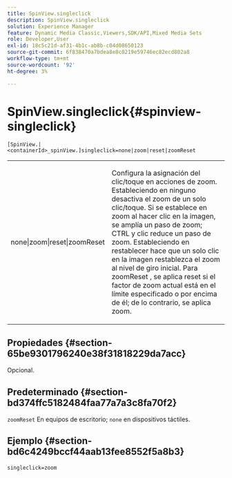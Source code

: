 ```yaml
---
title: SpinView.singleclick
description: SpinView.singleclick
solution: Experience Manager
feature: Dynamic Media Classic,Viewers,SDK/API,Mixed Media Sets
role: Developer,User
exl-id: 18c5c21d-af31-4b1c-ab8b-c04d08650123
source-git-commit: 6f838470a7bdea8e8c0219e59746ec82ecd802a8
workflow-type: tm+mt
source-wordcount: '92'
ht-degree: 3%

---
```


# SpinView.singleclick{#spinview-singleclick}

`[SpinView.|<containerId>_spinView.]singleclick=none|zoom|reset|zoomReset`

<table id="table_0824E332DF1340A2ABC40A3EB428F2D0"> 
 <tbody> 
  <tr> 
   <td colname="col1"> <p> <span class="codeph"> none|zoom|reset|zoomReset </span> </p> </td> 
   <td colname="col2"> <p> Configura la asignación del clic/toque en acciones de zoom. Estableciendo en <span class="codeph"> ninguno </span> desactiva el zoom de un solo clic/toque. Si se establece en <span class="codeph"> zoom </span> al hacer clic en la imagen, se amplía un paso de zoom; CTRL y clic reduce un paso de zoom. Estableciendo en <span class="codeph"> restablecer </span> hace que un solo clic en la imagen restablezca el zoom al nivel de giro inicial. Para <span class="codeph"> zoomReset </span>, se aplica reset si el factor de zoom actual está en el límite especificado o por encima de él; de lo contrario, se aplica zoom. </p> </td> 
  </tr> 
 </tbody> 
</table>

## Propiedades {#section-65be9301796240e38f31818229da7acc}

Opcional.

## Predeterminado {#section-bd374ffc5182484faa77a7a3c8fa70f2}

`zoomReset` En equipos de escritorio; `none` en dispositivos táctiles.

## Ejemplo {#section-bd6c4249bccf44aab13fee8552f5a8b3}

`singleclick=zoom`
